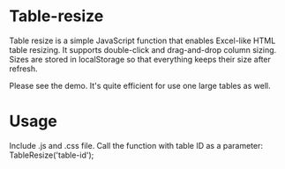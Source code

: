 Table-resize
=============

Table resize is a simple JavaScript function that enables Excel-like HTML table resizing. It supports double-click and drag-and-drop column sizing. Sizes are stored in localStorage so that everything keeps their size after refresh.

Please see the demo. It's quite efficient for use one large tables as well.


Usage
=====

Include .js and .css file.
Call the function with table ID as a parameter: TableResize('table-id');